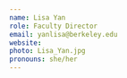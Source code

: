```yaml
---
name: Lisa Yan
role: Faculty Director
email: yanlisa@berkeley.edu
website:
photo: Lisa_Yan.jpg
pronouns: she/her
---
```

